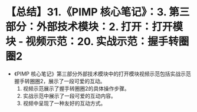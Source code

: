 # 【总结】31.《PIMP 核心笔记》：3. 第三部分：外部技术模块：2. 打开：打开模块 - 视频示范：20. 实战示范：握手转圈圈2

-   《PIMP 核心笔记》第三部分外部技术模块中的打开模块视频示范包括实战示范握手转圈圈2，展示了一段可爱的互动。 
    1.  视频示范展示了握手转圈圈2的具体操作步骤。
    2.  实战示范中展示了一段可爱的互动内容。
    3.  视频中呈现了一种友好的互动方式。